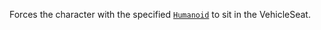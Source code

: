 Forces the character with the specified [`Humanoid`](https://create.roblox.com/docs/reference/engine/classes/Humanoid) to sit in the
VehicleSeat.